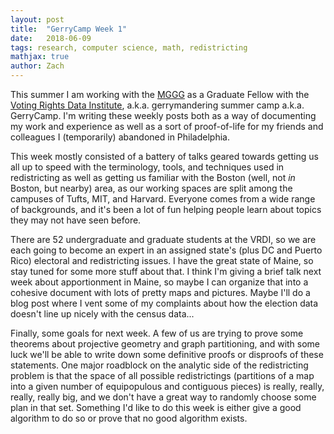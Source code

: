 ```yaml
---
layout: post
title:  "GerryCamp Week 1"
date:   2018-06-09
tags: research, computer science, math, redistricting
mathjax: true
author: Zach
---
```


This summer I am working with the [MGGG](sites.tufts.edu/mggg) as a Graduate Fellow with the [Voting Rights Data Institute](gerrydata.org), a.k.a. gerrymandering summer camp a.k.a. GerryCamp.  I'm writing these weekly posts both as a way of documenting my work and experience as well as a sort of proof-of-life for my friends and colleagues I (temporarily) abandoned in Philadelphia.

This week mostly consisted of a battery of talks geared towards getting us all up to speed with the terminology, tools, and techniques used in redistricting as well as getting us familiar with the Boston (well, not *in* Boston, but nearby) area, as our working spaces are split among the campuses of Tufts, MIT, and Harvard.  Everyone comes from a wide range of backgrounds, and it's been a lot of fun helping people learn about topics they may not have seen before.

There are 52 undergraduate and graduate students at the VRDI, so we are each going to become an expert in an assigned state's (plus DC and Puerto Rico) electoral and redistricting issues.  I have the great state of Maine, so stay tuned for some more stuff about that.  I think I'm giving a brief talk next week about apportionment in Maine, so maybe I can organize that into a cohesive document with lots of pretty maps and pictures.  Maybe I'll do a blog post where I vent some of my complaints about how the election data doesn't line up nicely with the census data...

Finally, some goals for next week.  A few of us are trying to prove some theorems about projective geometry and graph partitioning, and with some luck we'll be able to write down some definitive proofs or disproofs of these statements.  One major roadblock on the analytic side of the redistricting problem is that the space of all possible redistrictings (partitions of a map into a given number of equipopulous and contiguous pieces) is really, really, really, really big, and we don't have a great way to randomly choose some plan in that set.  Something I'd like to do this week is either give a good algorithm to do so or prove that no good algorithm exists.

